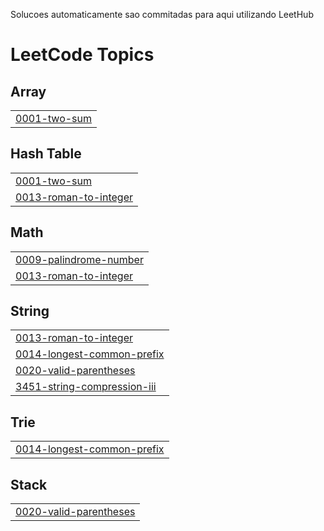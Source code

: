 Solucoes automaticamente sao commitadas para aqui utilizando LeetHub

<!---LeetCode Topics Start-->
# LeetCode Topics
## Array
|  |
| ------- |
| [0001-two-sum](https://github.com/Matheuxx19/LeetCode/tree/master/0001-two-sum) |
## Hash Table
|  |
| ------- |
| [0001-two-sum](https://github.com/Matheuxx19/LeetCode/tree/master/0001-two-sum) |
| [0013-roman-to-integer](https://github.com/Matheuxx19/LeetCode/tree/master/0013-roman-to-integer) |
## Math
|  |
| ------- |
| [0009-palindrome-number](https://github.com/Matheuxx19/LeetCode/tree/master/0009-palindrome-number) |
| [0013-roman-to-integer](https://github.com/Matheuxx19/LeetCode/tree/master/0013-roman-to-integer) |
## String
|  |
| ------- |
| [0013-roman-to-integer](https://github.com/Matheuxx19/LeetCode/tree/master/0013-roman-to-integer) |
| [0014-longest-common-prefix](https://github.com/Matheuxx19/LeetCode/tree/master/0014-longest-common-prefix) |
| [0020-valid-parentheses](https://github.com/Matheuxx19/LeetCode/tree/master/0020-valid-parentheses) |
| [3451-string-compression-iii](https://github.com/Matheuxx19/LeetCode/tree/master/3451-string-compression-iii) |
## Trie
|  |
| ------- |
| [0014-longest-common-prefix](https://github.com/Matheuxx19/LeetCode/tree/master/0014-longest-common-prefix) |
## Stack
|  |
| ------- |
| [0020-valid-parentheses](https://github.com/Matheuxx19/LeetCode/tree/master/0020-valid-parentheses) |
<!---LeetCode Topics End-->
